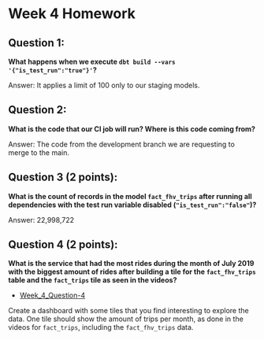 # Week 4 Homework

## Question 1:
**What happens when we execute `dbt build --vars '{"is_test_run":"true"}'`?**

Answer: It applies a limit of 100 only to our staging models.

## Question 2:
**What is the code that our CI job will run? Where is this code coming from?**

Answer: The code from the development branch we are requesting to merge to the main.

## Question 3 (2 points):
**What is the count of records in the model `fact_fhv_trips` after running all dependencies with the test run variable disabled (`"is_test_run":"false"`)?**

Answer: 22,998,722

## Question 4 (2 points):
**What is the service that had the most rides during the month of July 2019 with the biggest amount of rides after building a tile for the `fact_fhv_trips` table and the `fact_trips` tile as seen in the videos?**

* [Week_4_Question-4](Week_4_Hw/Week_4_Question-4.sql) 

Create a dashboard with some tiles that you find interesting to explore the data. One tile should show the amount of trips per month, as done in the videos for `fact_trips`, including the `fact_fhv_trips` data.

